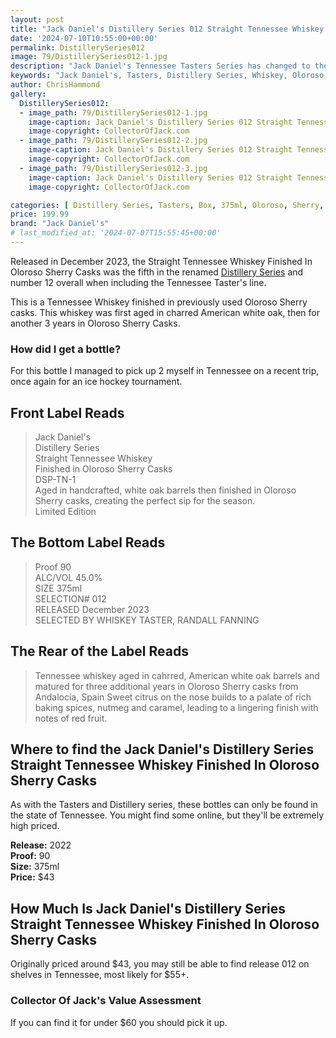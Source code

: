 ```yaml
---
layout: post
title: "Jack Daniel's Distillery Series 012 Straight Tennessee Whiskey Finished In Oloroso Sherry Casks"
date: '2024-07-10T10:55:00+00:00'
permalink: DistillerySeries012
image: 79/DistillerySeries012-1.jpg
description: "Jack Daniel's Tennessee Tasters Series has changed to the Distillery Series with release 010, Straight Tennessee Whiskey Finished In Oloroso Sherry Casks"
keywords: "Jack Daniel's, Tasters, Distillery Series, Whiskey, Oloroso, Sherry, Reunion"
author: ChrisHammond
gallery:
  DistillerySeries012:
  - image_path: 79/DistillerySeries012-1.jpg
    image-caption: Jack Daniel's Distillery Series 012 Straight Tennessee Whiskey Finished In Oloroso Sherry Casks Front of Bottle
    image-copyright: CollectorOfJack.com
  - image_path: 79/DistillerySeries012-2.jpg
    image-caption: Jack Daniel's Distillery Series 012 Straight Tennessee Whiskey Finished In Oloroso Sherry Casks Front of Bottle
    image-copyright: CollectorOfJack.com
  - image_path: 79/DistillerySeries012-3.jpg
    image-caption: Jack Daniel's Distillery Series 012 Straight Tennessee Whiskey Finished In Oloroso Sherry Casks Side/Rear of Bottle
    image-copyright: CollectorOfJack.com

categories: [ Distillery Series, Tasters, Box, 375ml, Oloroso, Sherry, Reunion ]
price: 199.99
brand: "Jack Daniel's"
# last_modified_at: '2024-07-07T15:55:45+00:00'
---
```

Released in December 2023, the Straight Tennessee Whiskey Finished In Oloroso Sherry Casks was the fifth in the renamed [Distillery Series](/series/tasters-distillery) and number 12 overall when including the Tennessee Taster's line.

This is a Tennessee Whiskey finished in previously used Oloroso Sherry casks. This whiskey was first aged in charred American white oak, then for another 3 years in Oloroso Sherry Casks.

### How did I get a bottle?
For this bottle I managed to pick up 2 myself in Tennessee on a recent trip, once again for an ice hockey tournament. 

## Front Label Reads
> Jack Daniel's  
> Distillery Series  
> Straight Tennessee Whiskey  
> Finished in Oloroso Sherry Casks  
> DSP-TN-1  
> Aged in handcrafted, white oak barrels then finished in Oloroso  
> Sherry casks, creating the perfect sip for the season.  
> Limited Edition  

## The Bottom Label Reads
> Proof 90  
> ALC/VOL 45.0%  
> SIZE 375ml  
> SELECTION# 012  
> RELEASED December 2023  
> SELECTED BY WHISKEY TASTER, RANDALL FANNING

## The Rear of the Label Reads
> Tennessee whiskey aged in cahrred, American white oak barrels and matured for three additional years in Oloroso Sherry casks from Andalocia, Spain
> Sweet citrus on the nose builds to a palate of rich baking spices, nutmeg and caramel, leading to a lingering finish with notes of red fruit.  

## Where to find the Jack Daniel's Distillery Series Straight Tennessee Whiskey Finished In Oloroso Sherry Casks
As with the Tasters and Distillery series, these bottles can only be found in the state of Tennessee. You might find some online, but they'll be extremely high priced.

**Release:** 2022  
**Proof:** 90  
**Size:** 375ml  
**Price:** $43


## How Much Is Jack Daniel's Distillery Series Straight Tennessee Whiskey Finished In Oloroso Sherry Casks
Originally priced around $43, you may still be able to find release 012 on shelves in Tennessee, most likely for $55+.
 
### Collector Of Jack's Value Assessment
If you can find it for under $60 you should pick it up.